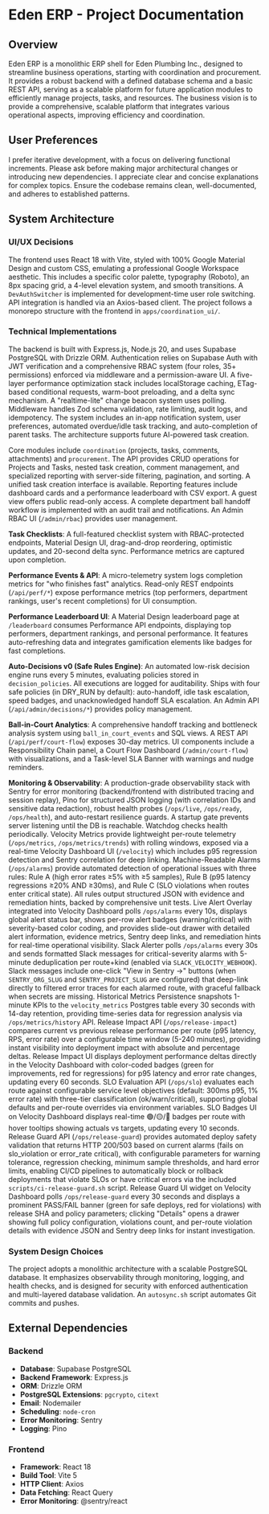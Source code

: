 # Eden ERP - Project Documentation

## Overview
Eden ERP is a monolithic ERP shell for Eden Plumbing Inc., designed to streamline business operations, starting with coordination and procurement. It provides a robust backend with a defined database schema and a basic REST API, serving as a scalable platform for future application modules to efficiently manage projects, tasks, and resources. The business vision is to provide a comprehensive, scalable platform that integrates various operational aspects, improving efficiency and coordination.

## User Preferences
I prefer iterative development, with a focus on delivering functional increments. Please ask before making major architectural changes or introducing new dependencies. I appreciate clear and concise explanations for complex topics. Ensure the codebase remains clean, well-documented, and adheres to established patterns.

## System Architecture

### UI/UX Decisions
The frontend uses React 18 with Vite, styled with 100% Google Material Design and custom CSS, emulating a professional Google Workspace aesthetic. This includes a specific color palette, typography (Roboto), an 8px spacing grid, a 4-level elevation system, and smooth transitions. A `DevAuthSwitcher` is implemented for development-time user role switching. API integration is handled via an Axios-based client. The project follows a monorepo structure with the frontend in `apps/coordination_ui/`.

### Technical Implementations
The backend is built with Express.js, Node.js 20, and uses Supabase PostgreSQL with Drizzle ORM. Authentication relies on Supabase Auth with JWT verification and a comprehensive RBAC system (four roles, 35+ permissions) enforced via middleware and a permission-aware UI. A five-layer performance optimization stack includes localStorage caching, ETag-based conditional requests, warm-boot preloading, and a delta sync mechanism. A "realtime-lite" change beacon system uses polling. Middleware handles Zod schema validation, rate limiting, audit logs, and idempotency. The system includes an in-app notification system, user preferences, automated overdue/idle task tracking, and auto-completion of parent tasks. The architecture supports future AI-powered task creation.

Core modules include `coordination` (projects, tasks, comments, attachments) and `procurement`. The API provides CRUD operations for Projects and Tasks, nested task creation, comment management, and specialized reporting with server-side filtering, pagination, and sorting. A unified task creation interface is available. Reporting features include dashboard cards and a performance leaderboard with CSV export. A guest view offers public read-only access. A complete department ball handoff workflow is implemented with an audit trail and notifications. An Admin RBAC UI (`/admin/rbac`) provides user management.

**Task Checklists**: A full-featured checklist system with RBAC-protected endpoints, Material Design UI, drag-and-drop reordering, optimistic updates, and 20-second delta sync. Performance metrics are captured upon completion.

**Performance Events & API**: A micro-telemetry system logs completion metrics for "who finishes fast" analytics. Read-only REST endpoints (`/api/perf/*`) expose performance metrics (top performers, department rankings, user's recent completions) for UI consumption.

**Performance Leaderboard UI**: A Material Design leaderboard page at `/leaderboard` consumes Performance API endpoints, displaying top performers, department rankings, and personal performance. It features auto-refreshing data and integrates gamification elements like badges for fast completions.

**Auto-Decisions v0 (Safe Rules Engine)**: An automated low-risk decision engine runs every 5 minutes, evaluating policies stored in `decision_policies`. All executions are logged for auditability. Ships with four safe policies (in DRY_RUN by default): auto-handoff, idle task escalation, speed badges, and unacknowledged handoff SLA escalation. An Admin API (`/api/admin/decisions/*`) provides policy management.

**Ball-in-Court Analytics**: A comprehensive handoff tracking and bottleneck analysis system using `ball_in_court_events` and SQL views. A REST API (`/api/perf/court-flow`) exposes 30-day metrics. UI components include a Responsibility Chain panel, a Court Flow Dashboard (`/admin/court-flow`) with visualizations, and a Task-level SLA Banner with warnings and nudge reminders.

**Monitoring & Observability**: A production-grade observability stack with Sentry for error monitoring (backend/frontend with distributed tracing and session replay), Pino for structured JSON logging (with correlation IDs and sensitive data redaction), robust health probes (`/ops/live`, `/ops/ready`, `/ops/health`), and auto-restart resilience guards. A startup gate prevents server listening until the DB is reachable. Watchdog checks health periodically. Velocity Metrics provide lightweight per-route telemetry (`/ops/metrics`, `/ops/metrics/trends`) with rolling windows, exposed via a real-time Velocity Dashboard UI (`/velocity`) which includes p95 regression detection and Sentry correlation for deep linking. Machine-Readable Alarms (`/ops/alarms`) provide automated detection of operational issues with three rules: Rule A (high error rates ≥5% with ≥5 samples), Rule B (p95 latency regressions ≥20% AND ≥30ms), and Rule C (SLO violations when routes enter critical state). All rules output structured JSON with evidence and remediation hints, backed by comprehensive unit tests. Live Alert Overlay integrated into Velocity Dashboard polls `/ops/alarms` every 10s, displays global alert status bar, shows per-row alert badges (warning/critical) with severity-based color coding, and provides slide-out drawer with detailed alert information, evidence metrics, Sentry deep links, and remediation hints for real-time operational visibility. Slack Alerter polls `/ops/alarms` every 30s and sends formatted Slack messages for critical-severity alarms with 5-minute deduplication per route+kind (enabled via `SLACK_VELOCITY_WEBHOOK`). Slack messages include one-click "View in Sentry →" buttons (when `SENTRY_ORG_SLUG` and `SENTRY_PROJECT_SLUG` are configured) that deep-link directly to filtered error traces for each alarmed route, with graceful fallback when secrets are missing. Historical Metrics Persistence snapshots 1-minute KPIs to the `velocity_metrics` Postgres table every 30 seconds with 14-day retention, providing time-series data for regression analysis via `/ops/metrics/history` API. Release Impact API (`/ops/release-impact`) compares current vs previous release performance per route (p95 latency, RPS, error rate) over a configurable time window (5-240 minutes), providing instant visibility into deployment impact with absolute and percentage deltas. Release Impact UI displays deployment performance deltas directly in the Velocity Dashboard with color-coded badges (green for improvements, red for regressions) for p95 latency and error rate changes, updating every 60 seconds. SLO Evaluation API (`/ops/slo`) evaluates each route against configurable service level objectives (default: 300ms p95, 1% error rate) with three-tier classification (ok/warn/critical), supporting global defaults and per-route overrides via environment variables. SLO Badges UI on Velocity Dashboard displays real-time 🟢/🟡/🔴 badges per route with hover tooltips showing actuals vs targets, updating every 10 seconds. Release Guard API (`/ops/release-guard`) provides automated deploy safety validation that returns HTTP 200/503 based on current alarms (fails on slo_violation or error_rate critical), with configurable parameters for warning tolerance, regression checking, minimum sample thresholds, and hard error limits, enabling CI/CD pipelines to automatically block or rollback deployments that violate SLOs or have critical errors via the included `scripts/ci-release-guard.sh` script. Release Guard UI widget on Velocity Dashboard polls `/ops/release-guard` every 30 seconds and displays a prominent PASS/FAIL banner (green for safe deploys, red for violations) with release SHA and policy parameters; clicking "Details" opens a drawer showing full policy configuration, violations count, and per-route violation details with evidence JSON and Sentry deep links for instant investigation.

### System Design Choices
The project adopts a monolithic architecture with a scalable PostgreSQL database. It emphasizes observability through monitoring, logging, and health checks, and is designed for security with enforced authentication and multi-layered database validation. An `autosync.sh` script automates Git commits and pushes.

## External Dependencies

### Backend
- **Database**: Supabase PostgreSQL
- **Backend Framework**: Express.js
- **ORM**: Drizzle ORM
- **PostgreSQL Extensions**: `pgcrypto`, `citext`
- **Email**: Nodemailer
- **Scheduling**: `node-cron`
- **Error Monitoring**: Sentry
- **Logging**: Pino

### Frontend
- **Framework**: React 18
- **Build Tool**: Vite 5
- **HTTP Client**: Axios
- **Data Fetching**: React Query
- **Error Monitoring**: @sentry/react